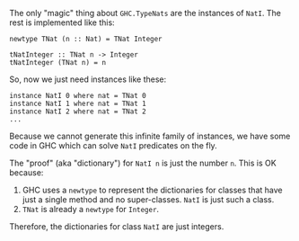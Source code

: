 
The only "magic" thing about `GHC.TypeNats` are the instances of `NatI`.  The rest is implemented like this:


```wiki
newtype TNat (n :: Nat) = TNat Integer

tNatInteger :: TNat n -> Integer
tNatInteger (TNat n) = n
```


So, now we just need instances like these:


```wiki
instance NatI 0 where nat = TNat 0
instance NatI 1 where nat = TNat 1
instance NatI 2 where nat = TNat 2
...
```


Because we cannot generate this infinite family of instances, we have
some code in GHC which can solve `NatI` predicates on the fly.



The "proof" (aka "dictionary") for `NatI n` is just the number `n`.  This is OK because:


1. GHC uses a `newtype` to represent the dictionaries for classes that have just a single method and no super-classes.  `NatI` is just such a class.
1. `TNat` is already a `newtype` for `Integer`.


Therefore, the dictionaries for class `NatI` are just integers.


